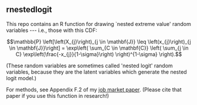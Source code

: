 ## rnestedlogit

This repo contains an R function for drawing `nested extreme value' random variables --- i.e., those with this CDF:
```math
\mathbb{P}
\left[\left(X_{j}\right)_{j \in \mathbf{J}} \leq 
\left(x_{j}\right)_{j \in \mathbf{J}}\right]
= \exp\left(
\sum_{C \in \mathbf{C}} 
\left(
\sum_{j \in C} \exp\left(\frac{-x_{j}}{1-\sigma}\right)
\right)^{1-\sigma}
\right).
```

(These random variables are sometimes called 'nested logit' random variables, because they are the latent variables which generate the nested logit model.)

For methods, see Appendix F.2 of my [job market paper](https://wilburtownsend.github.io/papers/visas.pdf). (Please cite that paper if you use this function in research!)
